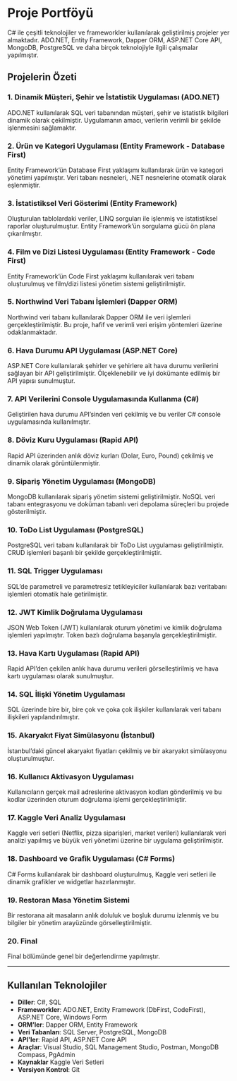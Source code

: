 

# Proje Portföyü

C# ile çeşitli teknolojiler ve frameworkler kullanılarak geliştirilmiş projeler yer almaktadır. ADO.NET, Entity Framework, Dapper ORM, ASP.NET Core API, MongoDB, PostgreSQL ve daha birçok teknolojiyle ilgili çalışmalar yapılmıştır.

## Projelerin Özeti

### 1. Dinamik Müşteri, Şehir ve İstatistik Uygulaması (ADO.NET)
ADO.NET kullanılarak SQL veri tabanından müşteri, şehir ve istatistik bilgileri dinamik olarak çekilmiştir. Uygulamanın amacı, verilerin verimli bir şekilde işlenmesini sağlamaktır.

### 2. Ürün ve Kategori Uygulaması (Entity Framework - Database First)
Entity Framework’ün Database First yaklaşımı kullanılarak ürün ve kategori yönetimi yapılmıştır. Veri tabanı nesneleri, .NET nesnelerine otomatik olarak eşlenmiştir.

### 3. İstatistiksel Veri Gösterimi (Entity Framework)
Oluşturulan tablolardaki veriler, LINQ sorguları ile işlenmiş ve istatistiksel raporlar oluşturulmuştur. Entity Framework’ün sorgulama gücü ön plana çıkarılmıştır.

### 4. Film ve Dizi Listesi Uygulaması (Entity Framework - Code First)
Entity Framework’ün Code First yaklaşımı kullanılarak veri tabanı oluşturulmuş ve film/dizi listesi yönetim sistemi geliştirilmiştir.

### 5. Northwind Veri Tabanı İşlemleri (Dapper ORM)
Northwind veri tabanı kullanılarak Dapper ORM ile veri işlemleri gerçekleştirilmiştir. Bu proje, hafif ve verimli veri erişim yöntemleri üzerine odaklanmaktadır.

### 6. Hava Durumu API Uygulaması (ASP.NET Core)
ASP.NET Core kullanılarak şehirler ve şehirlere ait hava durumu verilerini sağlayan bir API geliştirilmiştir. Ölçeklenebilir ve iyi dokümante edilmiş bir API yapısı sunulmuştur.

### 7. API Verilerini Console Uygulamasında Kullanma (C#)
Geliştirilen hava durumu API’sinden veri çekilmiş ve bu veriler C# console uygulamasında kullanılmıştır.

### 8. Döviz Kuru Uygulaması (Rapid API)
Rapid API üzerinden anlık döviz kurları (Dolar, Euro, Pound) çekilmiş ve dinamik olarak görüntülenmiştir.

### 9. Sipariş Yönetim Uygulaması (MongoDB)
MongoDB kullanılarak sipariş yönetim sistemi geliştirilmiştir. NoSQL veri tabanı entegrasyonu ve doküman tabanlı veri depolama süreçleri bu projede gösterilmiştir.

### 10. ToDo List Uygulaması (PostgreSQL)
PostgreSQL veri tabanı kullanılarak bir ToDo List uygulaması geliştirilmiştir. CRUD işlemleri başarılı bir şekilde gerçekleştirilmiştir.

### 11. SQL Trigger Uygulaması
SQL’de parametreli ve parametresiz tetikleyiciler kullanılarak bazı veritabanı işlemleri otomatik hale getirilmiştir.

### 12. JWT Kimlik Doğrulama Uygulaması
JSON Web Token (JWT) kullanılarak oturum yönetimi ve kimlik doğrulama işlemleri yapılmıştır. Token bazlı doğrulama başarıyla gerçekleştirilmiştir.

### 13. Hava Kartı Uygulaması (Rapid API)
Rapid API’den çekilen anlık hava durumu verileri görselleştirilmiş ve hava kartı uygulaması olarak sunulmuştur.

### 14. SQL İlişki Yönetim Uygulaması
SQL üzerinde bire bir, bire çok ve çoka çok ilişkiler kullanılarak veri tabanı ilişkileri yapılandırılmıştır.

### 15. Akaryakıt Fiyat Simülasyonu (İstanbul)
İstanbul’daki güncel akaryakıt fiyatları çekilmiş ve bir akaryakıt simülasyonu oluşturulmuştur.

### 16. Kullanıcı Aktivasyon Uygulaması
Kullanıcıların gerçek mail adreslerine aktivasyon kodları gönderilmiş ve bu kodlar üzerinden oturum doğrulama işlemi gerçekleştirilmiştir.

### 17. Kaggle Veri Analiz Uygulaması
Kaggle veri setleri (Netflix, pizza siparişleri, market verileri) kullanılarak veri analizi yapılmış ve büyük veri yönetimi üzerine bir uygulama geliştirilmiştir.

### 18. Dashboard ve Grafik Uygulaması (C# Forms)
C# Forms kullanılarak bir dashboard oluşturulmuş, Kaggle veri setleri ile dinamik grafikler ve widgetlar hazırlanmıştır.

### 19. Restoran Masa Yönetim Sistemi
Bir restorana ait masaların anlık doluluk ve boşluk durumu izlenmiş ve bu bilgiler bir yönetim arayüzünde görselleştirilmiştir.

### 20. Final
Final bölümünde genel bir değerlendirme yapılmıştır.

---

## Kullanılan Teknolojiler
- **Diller**: C#, SQL
- **Frameworkler**: ADO.NET, Entity Framework (DbFirst, CodeFirst), ASP.NET Core, Windows Form
- **ORM’ler**: Dapper ORM, Entity Framework
- **Veri Tabanları**: SQL Server, PostgreSQL, MongoDB
- **API'ler**: Rapid API, ASP.NET Core API
- **Araçlar**: Visual Studio, SQL Management Studio, Postman, MongoDB Compass, PgAdmin
- **Kaynaklar** Kaggle Veri Setleri
- **Versiyon Kontrol**: Git

